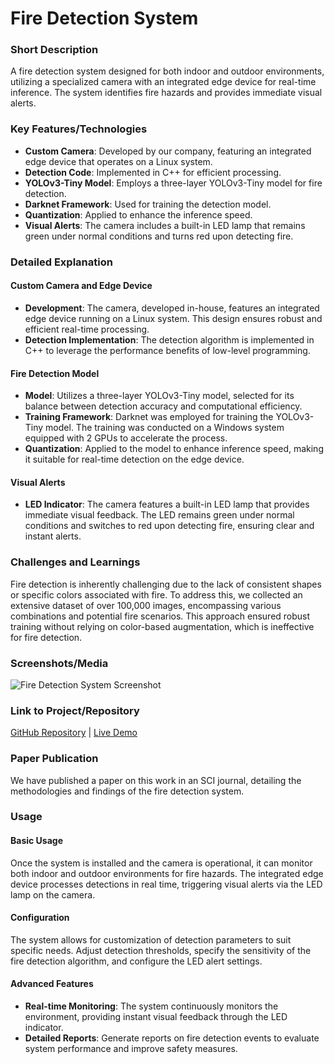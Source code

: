# Fire Detection System

### Short Description
A fire detection system designed for both indoor and outdoor environments, utilizing a specialized camera with an integrated edge device for real-time inference. The system identifies fire hazards and provides immediate visual alerts.

### Key Features/Technologies
- **Custom Camera**: Developed by our company, featuring an integrated edge device that operates on a Linux system.
- **Detection Code**: Implemented in C++ for efficient processing.
- **YOLOv3-Tiny Model**: Employs a three-layer YOLOv3-Tiny model for fire detection.
- **Darknet Framework**: Used for training the detection model.
- **Quantization**: Applied to enhance the inference speed.
- **Visual Alerts**: The camera includes a built-in LED lamp that remains green under normal conditions and turns red upon detecting fire.

### Detailed Explanation

#### Custom Camera and Edge Device
- **Development**: The camera, developed in-house, features an integrated edge device running on a Linux system. This design ensures robust and efficient real-time processing.
- **Detection Implementation**: The detection algorithm is implemented in C++ to leverage the performance benefits of low-level programming.

#### Fire Detection Model
- **Model**: Utilizes a three-layer YOLOv3-Tiny model, selected for its balance between detection accuracy and computational efficiency.
- **Training Framework**: Darknet was employed for training the YOLOv3-Tiny model. The training was conducted on a Windows system equipped with 2 GPUs to accelerate the process.
- **Quantization**: Applied to the model to enhance inference speed, making it suitable for real-time detection on the edge device.

#### Visual Alerts
- **LED Indicator**: The camera features a built-in LED lamp that provides immediate visual feedback. The LED remains green under normal conditions and switches to red upon detecting fire, ensuring clear and instant alerts.

### Challenges and Learnings
Fire detection is inherently challenging due to the lack of consistent shapes or specific colors associated with fire. To address this, we collected an extensive dataset of over 100,000 images, encompassing various combinations and potential fire scenarios. This approach ensured robust training without relying on color-based augmentation, which is ineffective for fire detection.

### Screenshots/Media
![Fire Detection System Screenshot](link-to-screenshot)

### Link to Project/Repository
[GitHub Repository](https://github.com/username/fire-detection-system) | [Live Demo](https://username.github.io/fire-detection-system/)

### Paper Publication
We have published a paper on this work in an SCI journal, detailing the methodologies and findings of the fire detection system.

### Usage

#### Basic Usage
Once the system is installed and the camera is operational, it can monitor both indoor and outdoor environments for fire hazards. The integrated edge device processes detections in real time, triggering visual alerts via the LED lamp on the camera.

#### Configuration
The system allows for customization of detection parameters to suit specific needs. Adjust detection thresholds, specify the sensitivity of the fire detection algorithm, and configure the LED alert settings.

#### Advanced Features
- **Real-time Monitoring**: The system continuously monitors the environment, providing instant visual feedback through the LED indicator.
- **Detailed Reports**: Generate reports on fire detection events to evaluate system performance and improve safety measures.
